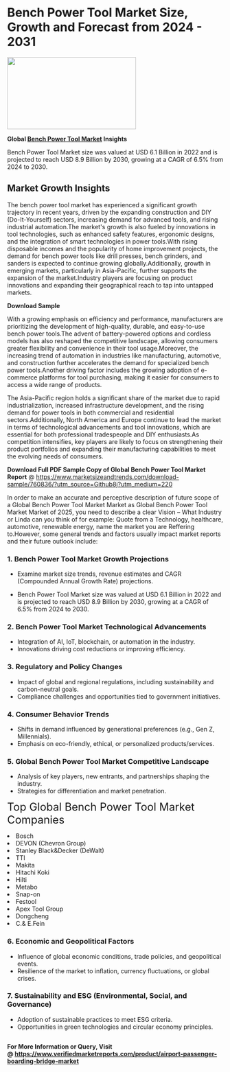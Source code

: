 <H1>Bench Power Tool Market Size, Growth and Forecast from 2024 - 2031</H1><img class="aligncenter size-medium wp-image-584254" src="https://thirdeyenews.in/wp-content/uploads/2024/09/Global-Market-Research-300x168.jpeg" alt="" width="300" height="168" /><p><strong>Global&nbsp;<a href="https://www.marketsizeandtrends.com/download-sample/760836/?utm_source=Github8j?utm_medium=220">Bench Power Tool Market</a> Insights</strong></p><p>Bench Power Tool Market size was valued at USD 6.1 Billion in 2022 and is projected to reach USD 8.9 Billion by 2030, growing at a CAGR of 6.5% from 2024 to 2030.</p><p><h2>Market Growth Insights</h2> <p>The bench power tool market has experienced a significant growth trajectory in recent years, driven by the expanding construction and DIY (Do-It-Yourself) sectors, increasing demand for advanced tools, and rising industrial automation.The market's growth is also fueled by innovations in tool technologies, such as enhanced safety features, ergonomic designs, and the integration of smart technologies in power tools.With rising disposable incomes and the popularity of home improvement projects, the demand for bench power tools like drill presses, bench grinders, and sanders is expected to continue growing globally.Additionally, growth in emerging markets, particularly in Asia-Pacific, further supports the expansion of the market.Industry players are focusing on product innovations and expanding their geographical reach to tap into untapped markets.</p> <p><strong>Download Sample</strong></p> <p>With a growing emphasis on efficiency and performance, manufacturers are prioritizing the development of high-quality, durable, and easy-to-use bench power tools.The advent of battery-powered options and cordless models has also reshaped the competitive landscape, allowing consumers greater flexibility and convenience in their tool usage.Moreover, the increasing trend of automation in industries like manufacturing, automotive, and construction further accelerates the demand for specialized bench power tools.Another driving factor includes the growing adoption of e-commerce platforms for tool purchasing, making it easier for consumers to access a wide range of products.</p> <p>The Asia-Pacific region holds a significant share of the market due to rapid industrialization, increased infrastructure development, and the rising demand for power tools in both commercial and residential sectors.Additionally, North America and Europe continue to lead the market in terms of technological advancements and tool innovations, which are essential for both professional tradespeople and DIY enthusiasts.As competition intensifies, key players are likely to focus on strengthening their product portfolios and expanding their manufacturing capabilities to meet the evolving needs of consumers.</p> <p><span class=""><strong>Download Full PDF Sample Copy of Global Bench Power Tool Market Report</strong> @ <a href="https://www.marketsizeandtrends.com/download-sample/760836/?utm_source=Github8j?utm_medium=220" target="_blank">https://www.marketsizeandtrends.com/download-sample/760836/?utm_source=Github8j?utm_medium=220</a></span></p><p>In order to make an accurate and perceptive description of future scope of a Global&nbsp;Bench Power Tool Market Market as Global&nbsp;Bench Power Tool Market Market of 2025, you need to describe a clear Vision &ndash; What Industry or Linda can you think of for example: Quote from a Technology, healthcare, automotive, renewable energy, name the market you are Reffering to.However, some general trends and factors usually impact market reports and their future outlook include:</p><h3>1.&nbsp;<strong>Bench Power Tool Market Growth Projections</strong></h3><ul><li>Examine market size trends, revenue estimates and CAGR (Compounded Annual Growth Rate) projections.</li><li><p>Bench Power Tool Market size was valued at USD 6.1 Billion in 2022 and is projected to reach USD 8.9 Billion by 2030, growing at a CAGR of 6.5% from 2024 to 2030.</p></li></ul><h3>2.&nbsp;<strong>Bench Power Tool Market Technological Advancements</strong></h3><ul><li>Integration of AI, IoT, blockchain, or automation in the industry.</li><li>Innovations driving cost reductions or improving efficiency.</li></ul><h3>3.&nbsp;<strong>Regulatory and Policy Changes</strong></h3><ul><li>Impact of global and regional regulations, including sustainability and carbon-neutral goals.</li><li>Compliance challenges and opportunities tied to government initiatives.</li></ul><h3>4.&nbsp;<strong>Consumer Behavior Trends</strong></h3><ul><li>Shifts in demand influenced by generational preferences (e.g., Gen Z, Millennials).</li><li>Emphasis on eco-friendly, ethical, or personalized products/services.</li></ul><h3>5.&nbsp;<strong>Global Bench Power Tool Market Competitive Landscape</strong></h3><ul><li>Analysis of key players, new entrants, and partnerships shaping the industry.</li><li>Strategies for differentiation and market penetration.</li></ul><p data-pm-slice="1 1 []"><span style="color: inherit; font-family: inherit; font-size: 25px;">Top Global Bench Power Tool Market Companies</span></p><div class="" data-test-id=""><p><li>Bosch</li><li> DEVON (Chevron Group)</li><li> Stanley Black&Decker (DeWalt)</li><li> TTI</li><li> Makita</li><li> Hitachi Koki</li><li> Hilti</li><li> Metabo</li><li> Snap-on</li><li> Festool</li><li> Apex Tool Group</li><li> Dongcheng</li><li> C.& E.Fein</li></p></div><h3>6.&nbsp;<strong>Economic and Geopolitical Factors</strong></h3><ul><li>Influence of global economic conditions, trade policies, and geopolitical events.</li><li>Resilience of the market to inflation, currency fluctuations, or global crises.</li></ul><h3>7.&nbsp;<strong>Sustainability and ESG (Environmental, Social, and Governance)</strong></h3><ul><li>Adoption of sustainable practices to meet ESG criteria.</li><li>Opportunities in green technologies and circular economy principles.</li></ul><h2><strong style="font-size: 14px;">For More Information or Query, Visit @&nbsp;</strong><a style="background-color: #ffffff; font-size: 14px;" href="https://www.marketsizeandtrends.com/report/bench-power-tool-market/" target="_blank">https://www.verifiedmarketreports.com/product/airport-passenger-boarding-bridge-market</a></h2>